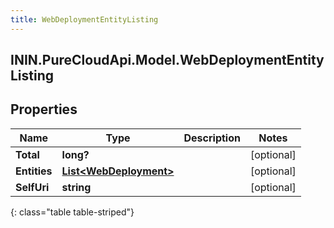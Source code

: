 ```yaml
---
title: WebDeploymentEntityListing
---
```

## ININ.PureCloudApi.Model.WebDeploymentEntityListing

## Properties

|Name | Type | Description | Notes|
|------------ | ------------- | ------------- | -------------|
| **Total** | **long?** |  | [optional] |
| **Entities** | [**List&lt;WebDeployment&gt;**](WebDeployment.html) |  | [optional] |
| **SelfUri** | **string** |  | [optional] |
{: class="table table-striped"}


